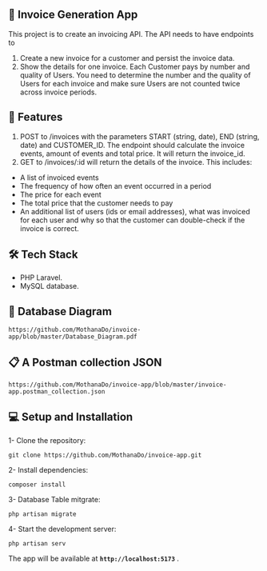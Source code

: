 ##  🧾 Invoice Generation App
This project is to create an invoicing API. The API needs to have endpoints to
1.	Create a new invoice for a customer and persist the invoice data.
2.	Show the details for one invoice. Each Customer pays by number and quality of Users. You need to determine the number and the quality of Users for each invoice and make sure Users are not counted twice across invoice periods.



## 🚀 Features
1.	POST to /invoices with the parameters START (string, date), END (string, date) and CUSTOMER_ID. The endpoint should calculate the invoice events, amount of events and total price. It will return the invoice_id.
2.	GET to /invoices/:id will return the details of the invoice. This includes:
-	A list of invoiced events
-	The frequency of how often an event occurred in a period
-	The price for each event
-	The total price that the customer needs to pay
-	An additional list of users (ids or email addresses), what was invoiced for each user and why so that the customer can double-check if the invoice is correct.



## 🛠️ Tech Stack
- PHP Laravel.
- MySQL database.



## 💾 Database Diagram 
```
https://github.com/MothanaDo/invoice-app/blob/master/Database_Diagram.pdf
```

## 📋 A Postman collection JSON 
```
https://github.com/MothanaDo/invoice-app/blob/master/invoice-app.postman_collection.json
```



##  💻 Setup and Installation
1- Clone the repository:

```
git clone https://github.com/MothanaDo/invoice-app.git
```

2- Install dependencies:

```
composer install
```

3- Database Table mitgrate:

```
php artisan migrate
```

4- Start the development server:

```
php artisan serv

```

The app will be available at  **`http://localhost:5173`** .


